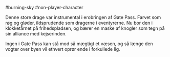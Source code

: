 #burning-sky #non-player-character

Denne store drage var instrumental i erobringen af Gate Pass. Farvet som røg og gløder, ildsprudende som dragerne i eventyrerne. Nu bor den i klokketårnet på frihedspladsen, og bærer en maske af knogler som tegn på sin alliance med kejserinden.

Ingen i Gate Pass kan stå mod så mægtigt et væsen, og så længe den vogter over byen vil ethvert oprør ende i forkullede lig.
